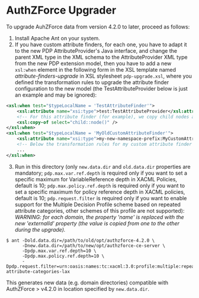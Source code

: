 # AuthZForce Upgrader

To upgrade AuhZForce data from version 4.2.0 to later, proceed as follows:
1. Install Apache Ant on your system.
2. If you have custom attribute finders, for each one, you have to adapt it to the new PDP AttributeProvider's Java interface, and change the parent XML type in the XML schema to the AttributeProvider XML type from the new PDP extension model, then you have to add a new `xsl:when` element in the following form in the XSL template named *attribute-finders-upgrade* in XSL stylesheet `pdp-upgrade.xsl`, where you defined the transformation rules to upgrade the attribute finder configuration to the new model (the TestAttributeProvider below is just an example and may be ignored):

```xml
<xsl:when test="$typeLocalName = 'TestAttributeFinder'">
	<xsl:attribute name="xsi:type">test:TestAttributeProvider</xsl:attribute>
	<!-- For this attribute finder (for example), we copy child nodes as is. -->
	<xsl:copy-of select="child::node()" />
</xsl:when>
<xsl:when test="$typeLocalName = 'MyOldCustomAttributeFinder'">
	<xsl:attribute name="xsi:type">my-new-namespace-prefix:MyCustomAttributeProvider</xsl:attribute>
	<!-- Below the transformation rules for my custom attribute finder -->
	...
</xsl:when>
```

3. Run in this directory (only `new.data.dir` and `old.data.dir` properties are mandatory; `pdp.max.var.ref.depth` is required only if you want to set a specific maximum for VariableReference depth in XACML Policies, default is 10; `pdp.max.policy.ref.depth` is required only if you want to set a specific maximum for policy reference depth in XACML policies, default is 10; `pdp.request.filter` is required only if you want to enable support for the Multiple Decision Profile scheme based on repeated attribute categories, other schemes of this profile are not supported):
*WARNING: for each domain, the property 'name' is replaced with the new 'externalId' property (the value is copied from one to the other during the upgrade).*
  
```shell
$ ant -Dold.data.dir=/path/to/old/opt/authzforce-4.2.0 \
      -Dnew.data.dir=/path/to/new/opt/authzforce-ce-server \
      -Dpdp.max.var.ref.depth=10 \
      -Dpdp.max.policy.ref.depth=10 \
      -Dpdp.request.filter=urn:oasis:names:tc:xacml:3.0:profile:multiple:repeated-attribute-categories-lax
```

This generates new data (e.g. domain directories) compatible with AuthZForce > v4.2.0 in location specified by `new.data.dir`.
